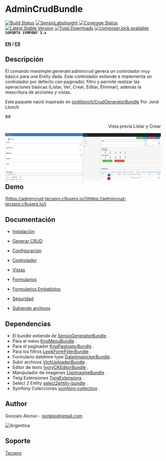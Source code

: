 AdminCrudBundle
===============
[![Build Status](https://api.travis-ci.org/MWSimple/AdminCrudBundle.svg?branch=version30)](https://travis-ci.org/MWSimple/AdminCrudBundle)
[![SensioLabsInsight](https://insight.sensiolabs.com/projects/4bd204f1-2be2-4022-8a2e-6b70c0065cba/mini.png)](https://insight.sensiolabs.com/projects/4bd204f1-2be2-4022-8a2e-6b70c0065cba)
[![Coverage Status](https://coveralls.io/repos/github/MWSimple/AdminCrudBundle/badge.svg?branch=version30)](https://coveralls.io/github/MWSimple/AdminCrudBundle?branch=version30)
[![Latest Stable Version](https://poser.pugx.org/mwsimple/admin-crud/version)](https://packagist.org/packages/mwsimple/admin-crud) [![Total Downloads](https://poser.pugx.org/mwsimple/admin-crud/downloads)](https://packagist.org/packages/mwsimple/admin-crud) [![composer.lock available](https://poser.pugx.org/mwsimple/admin-crud/composerlock)](https://packagist.org/packages/mwsimple/admin-crud)
<sup><kbd>**SOPORTA SYMFONY 3.x**</kbd></sup>

<b>[EN](Resources/doc/README_EN.md) / [ES](README.md)</b>

Descripción
-----------

El comando mwsimple:generate:admincrud genera un controlador muy básico para una Entity dada.
Este controlador extiende e implementa un controlador por defecto con paginador, filtro y permite realizar las operaciones básicas (Listar, Ver, Crear, Editar, Eliminar), además la reescritura de acciones y vistas.

Este paquete nació inspirado en [jordillonch/CrudGeneratorBundle](https://github.com/jordillonch/CrudGeneratorBundle) Por Jordi Llonch

##<p align="right">Vista previa Listar y Crear</p>

<img src="https://raw.githubusercontent.com/MWSimple/AdminCrudBundle/version30/Resources/doc/preview_list.png" alt="Listar" width="50%" align="right" />
<img src="https://raw.githubusercontent.com/MWSimple/AdminCrudBundle/version30/Resources/doc/preview_new.png" alt="Crear" width="50%" align="right" />

Demo
----
[https://admincrud-tecspro.c9users.io/](https://admincrud-tecspro.c9users.io/)

Documentación
-------------

* [Instalación](Resources/doc/instalacion.md)

* [Generar CRUD](Resources/doc/generacion.md)

* [Configuración](Resources/doc/configuracion.md)

* [Controlador](Resources/doc/controlador.md)

* [Vistas](Resources/doc/vistas.md)

* [Formularios](Resources/doc/forms.md)

* [Formularios Embebidos](Resources/doc/formsembed.md)

* [Seguridad](Resources/doc/seguridad.md)

* [Subiendo archivos](Resources/doc/subirarchivos.md)

## Dependencias

- El bundle extiende de    [SensioGeneratorBundle](https://github.com/sensio/SensioGeneratorBundle) .
- Para el menu             [KnpMenuBundle](https://github.com/KnpLabs/KnpMenuBundle) .
- Para el paginador        [KnpPaginatorBundle](https://github.com/KnpLabs/KnpPaginatorBundle) .
- Para los filtros         [LexikFormFilterBundle](https://github.com/lexik/LexikFormFilterBundle) .
- Formulario datetime type [DatetimepickerBundle](https://github.com/MWSimple/DatetimepickerBundle) .
- Subir archivos           [VichUploaderBundle](https://github.com/dustin10/VichUploaderBundle) .
- Editor de texto          [IvoryCKEditorBundle](https://github.com/egeloen/IvoryCKEditorBundle) .
- Manipulador de imagenes  [LiipImagineBundle](https://github.com/liip/LiipImagineBundle) .
- Twig Extensiones         [TwigExtensions](http://twig.sensiolabs.org/doc/extensions/intl.html) .
- Select 2 Entity          [select2entity-bundle](https://github.com/tetranz/select2entity-bundle) .
- Symfony Colecciones      [symfony-collection](https://github.com/ninsuo/symfony-collection) .

## Author
Gonzalo Alonso - gonkpo@gmail.com

![Argentina](http://www.messentools.com/images/emoticones/banderas/MessenTools.com-Flag-of-Argentina.png "Argentina")

## Soporte
[Tecspro](http://www.tecspro.com.ar)
